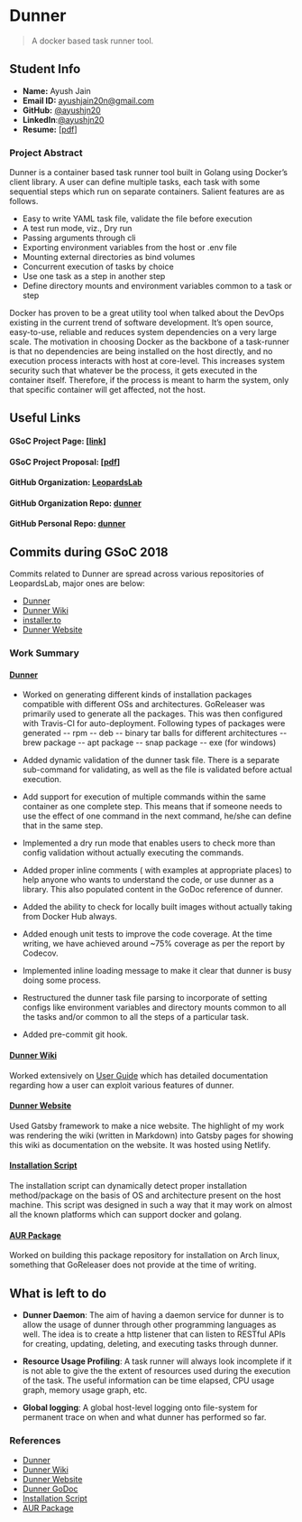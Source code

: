 # Dunner
> A docker based task runner tool.

## Student Info
- __Name:__ Ayush Jain
- __Email ID:__ [ayushjain20n@gmail.com](mailto:ayushjain20n@gmail.com)
- __GitHub:__ [@ayushjn20](https://github.com/ayushjn20)
- __LinkedIn__:[@ayushjn20](https://www.linkedin.com/in/ayushjn20) 
- __Resume:__ [[pdf](https://drive.google.com/file/d/1oTeMR6acD8vrEfZfaVSuFaMq5YT3cuCS/view)]

### Project Abstract
Dunner is a container based task runner tool built in Golang using Docker’s client library. A user
can define multiple tasks, each task with some sequential steps which run on separate
containers. Salient features are as follows.

- Easy to write YAML task file, validate the file before execution
- A test run mode, viz., Dry run
- Passing arguments through cli
- Exporting environment variables from the host or .env file
- Mounting external directories as bind volumes
- Concurrent execution of tasks by choice
- Use one task as a step in another step
- Define directory mounts and environment variables common to a task or step

Docker has proven to be a great utility tool when talked about the DevOps existing in the
current trend of software development. It’s open source, easy-to-use, reliable and reduces
system dependencies on a very large scale. The motivation in choosing Docker as the backbone
of a task-runner is that no dependencies are being installed on the host directly, and no
execution process interacts with host at core-level. This increases system security such that
whatever be the process, it gets executed in the container itself. Therefore, if the process is
meant to harm the system, only that specific container will get affected, not the host.



## Useful Links

#### GSoC Project Page: [[link](https://summerofcode.withgoogle.com/projects/#5461263713304576)]

#### GSoC Project Proposal: [[pdf](https://drive.google.com/file/d/1Rf-YIoCQT2e4bB9Agg8ha5wQQZPm98Wd/view)]

#### GitHub Organization: [LeopardsLab](https://github.com/leopardslab)

#### GitHub Organization Repo: [dunner](https://github.com/leopardslab/dunner)

#### GitHub Personal Repo: [dunner](https://github.com/ayushjn20/dunner)


## Commits during GSoC 2018
Commits related to Dunner are spread across various repositories of LeopardsLab, major ones are below:

* [Dunner](https://github.com/leopardslab/dunner/commits/develop?author=ayushjn20)
* [Dunner Wiki](https://github.com/ayushjn20/dunner-wiki/commits?author=ayushjn20)
* [installer.to](https://github.com/leopardslab/installer.to/commits?author=ayushjn20)
* [Dunner Website](https://github.com/leopardslab/dunner-website/commits?author=ayushjn20)

### Work Summary
#### [Dunner](https://github.com/leopardslab/dunner)
- Worked on generating different kinds of installation packages compatible with different OSs and architectures. GoReleaser was primarily used to generate all the packages. This was then configured with Travis-CI for auto-deployment. Following types of packages were generated
-- rpm
-- deb
-- binary tar balls for different architectures
-- brew package
-- apt package
-- snap package
-- exe (for windows)

- Added dynamic validation of the dunner task file. There is a separate sub-command for validating, as well as the file is validated before actual execution.

- Add support for execution of multiple commands within the same container as one complete step. This means that if someone needs to use the effect of one command in the next command, he/she can define that in the same step.

- Implemented a dry run mode that enables users to check more than config validation without actually executing the commands.

- Added proper inline comments ( with examples at appropriate places) to help anyone who wants to understand the code, or use dunner as a library. This also populated content in the GoDoc reference of dunner.

- Added the ability to check for locally built images without actually taking from Docker Hub always.

- Added enough unit tests to improve the code coverage. At the time writing, we have achieved around ~75% coverage as per the report by Codecov.

- Implemented inline loading message to make it clear that dunner is busy doing some process.

- Restructured the dunner task file parsing to incorporate of setting configs like environment variables and directory mounts common to all the tasks and/or common to all the steps of a particular task.
 
- Added pre-commit git hook.

#### [Dunner Wiki](https://github.com/leopardslab/dunner/wiki)
Worked extensively on [User Guide](https://github.com/leopardslab/Dunner/wiki/User-Guide) which has detailed documentation regarding how a user can exploit various features of dunner. 

#### [Dunner Website](https://github.com/leopardslab/dunner-website)
Used Gatsby framework to make a nice website. The highlight of my work was rendering the wiki (written in Markdown) into Gatsby pages for showing this wiki as documentation on the website. It was hosted using Netlify. 

#### [Installation Script](https://github.com/leopardslab/installer.to/pull/21)
The installation script can dynamically detect proper installation method/package on the basis of OS and architecture present on the host machine. This script was designed in such a way that it may work on almost all the known platforms which can support docker and golang.

#### [AUR Package](https://aur.archlinux.org/packages/dunner)
Worked on building this package repository for installation on Arch linux, something that GoReleaser does not provide at the time of writing.


## What is left to do

- **Dunner Daemon**: The aim of having a daemon service for dunner is to allow the usage of dunner through other programming languages as well. The idea is to create a http listener that can listen to RESTful APIs for creating, updating, deleting, and executing tasks through dunner. 

- **Resource Usage Profiling**: A task runner will always look incomplete if it is not able to give the the extent of resources used during the execution of the task. The useful information can be time elapsed, CPU usage graph, memory usage graph, etc. 

-  **Global logging**: A global host-level logging onto file-system for permanent trace on when and what dunner has performed so far. 

### References
- [Dunner](https://github.com/leopardslab/dunner)
- [Dunner Wiki](https://github.com/leopardslab/dunner/wiki)
- [Dunner Website](https://dunner.io)
- [Dunner GoDoc](https://godoc.org/github.com/leopardslab/dunner)
- [Installation Script](https://github.com/leopardslab/installer.to/blob/master/installers/dunner/installer.sh)
- [AUR Package](https://aur.archlinux.org/packages/dunner)
